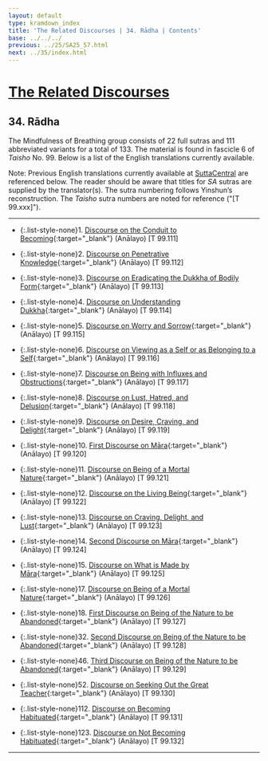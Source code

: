 ```yaml
---
layout: default
type: kramdown_index
title: 'The Related Discourses | 34. Rādha | Contents'
base: ../../../
previous: ../25/SA25_57.html
next: ../35/index.html
---
```


# [The Related Discourses](../index.html)
## 34. Rādha

The Mindfulness of Breathing group consists of 22 full sutras and 111 abbreviated variants for a total of 133. The material is found in fascicle 6 of <em>Taisho</em> No. 99. Below is a list of the English translations currently available.

Note: Previous English translations currently available at <a href="https://suttacentral.net/" target="_blank">SuttaCentral</a> are referenced below. The reader should be aware that titles for <em>SA</em> sutras are supplied by the translator(s). The sutra numbering follows Yinshun’s reconstruction. The <em>Taisho</em> sutra numbers are noted for reference ("[T 99.xxx]").

---

* {:.list-style-none}1\. [Discourse on the Conduit to Becoming](https://suttacentral.net/sa111/en/analayo){:target="_blank"} (Anālayo) [T 99.111]
* {:.list-style-none}2\. [Discourse on Penetrative Knowledge](https://suttacentral.net/sa112/en/analayo){:target="_blank"} (Anālayo) [T 99.112]
* {:.list-style-none}3\. [Discourse on Eradicating the Dukkha of Bodily Form](https://suttacentral.net/sa113/en/analayo){:target="_blank"} (Anālayo) [T 99.113]
* {:.list-style-none}4\. [Discourse on Understanding Dukkha](https://suttacentral.net/sa114/en/analayo){:target="_blank"} (Anālayo) [T 99.114]
* {:.list-style-none}5\. [Discourse on Worry and Sorrow](https://suttacentral.net/sa115/en/analayo){:target="_blank"} (Anālayo) [T 99.115]
* {:.list-style-none}6\. [Discourse on Viewing as a Self or as Belonging to a Self](https://suttacentral.net/sa116/en/analayo){:target="_blank"} (Anālayo) [T 99.116]
* {:.list-style-none}7\. [Discourse on Being with Influxes and Obstructions](https://suttacentral.net/sa117/en/analayo){:target="_blank"} (Anālayo) [T 99.117]
* {:.list-style-none}8\. [Discourse on Lust, Hatred, and Delusion](https://suttacentral.net/sa118/en/analayo){:target="_blank"} (Anālayo) [T 99.118]
* {:.list-style-none}9\. [Discourse on Desire, Craving, and Delight](https://suttacentral.net/sa119/en/analayo){:target="_blank"} (Anālayo) [T 99.119]
* {:.list-style-none}10\. [First Discourse on Māra](https://suttacentral.net/sa120/en/analayo){:target="_blank"} (Anālayo) [T 99.120]
* {:.list-style-none}11\. [Discourse on Being of a Mortal Nature](https://suttacentral.net/sa121/en/analayo){:target="_blank"} (Anālayo) [T 99.121]
* {:.list-style-none}12\. [Discourse on the Living Being](https://suttacentral.net/sa122/en/analayo){:target="_blank"} (Anālayo) [T 99.122]
* {:.list-style-none}13\. [Discourse on Craving, Delight, and Lust](https://suttacentral.net/sa123/en/analayo){:target="_blank"} (Anālayo) [T 99.123]
* {:.list-style-none}14\. [Second Discourse on Māra](https://suttacentral.net/sa124/en/analayo){:target="_blank"} (Anālayo) [T 99.124]
* {:.list-style-none}15\. [Discourse on What is Made by Māra](https://suttacentral.net/sa125/en/analayo){:target="_blank"} (Anālayo) [T 99.125]
      <!--
      * {:.list-style-none}16. Planting a Tree [T 99.125]
      -->
* {:.list-style-none}17\. [Discourse on Being of a Mortal Nature](https://suttacentral.net/sa126/en/analayo){:target="_blank"} (Anālayo) [T 99.126]

* {:.list-style-none}18\. [First Discourse on Being of the Nature to be Abandoned](https://suttacentral.net/sa127/en/analayo){:target="_blank"} (Anālayo) [T 99.127]
      <!--
      * {:.list-style-none}19. Planting a Tree [T 99.127]
      * {:.list-style-none}20. Planting a Tree [T 99.127]
      * {:.list-style-none}21. Planting a Tree [T 99.127]
      * {:.list-style-none}22. Planting a Tree [T 99.127]
      * {:.list-style-none}23. Planting a Tree [T 99.127]
      * {:.list-style-none}24. Planting a Tree [T 99.127]
      * {:.list-style-none}25. Planting a Tree [T 99.127]
      * {:.list-style-none}26. Planting a Tree [T 99.127]
      * {:.list-style-none}27. Planting a Tree [T 99.127]
      * {:.list-style-none}28. Planting a Tree [T 99.127]
      * {:.list-style-none}29. Planting a Tree [T 99.127]
      * {:.list-style-none}30. Planting a Tree [T 99.127]
      * {:.list-style-none}31. Planting a Tree [T 99.127]
      -->
* {:.list-style-none}32\. [Second Discourse on Being of the Nature to be Abandoned](https://suttacentral.net/sa128/en/analayo){:target="_blank"} (Anālayo) [T 99.128]
      <!--
      * {:.list-style-none}33. Planting a Tree [T 99.128]
      * {:.list-style-none}34. Planting a Tree [T 99.128]
      * {:.list-style-none}35. Planting a Tree [T 99.128]
      * {:.list-style-none}36. Planting a Tree [T 99.128]
      * {:.list-style-none}37. Planting a Tree [T 99.128]
      * {:.list-style-none}38. Planting a Tree [T 99.128]
      * {:.list-style-none}39. Planting a Tree [T 99.128]
      * {:.list-style-none}40. Planting a Tree [T 99.128]
      * {:.list-style-none}41. Planting a Tree [T 99.128]
      * {:.list-style-none}42. Planting a Tree [T 99.128]
      * {:.list-style-none}43. Planting a Tree [T 99.128]
      * {:.list-style-none}44. Planting a Tree [T 99.128]
      * {:.list-style-none}45. Planting a Tree [T 99.128]
      -->
* {:.list-style-none}46\. [Third Discourse on Being of the Nature to be Abandoned](https://suttacentral.net/sa129/en/analayo){:target="_blank"} (Anālayo) [T 99.129]
      <!--
      * {:.list-style-none}47. Planting a Tree [T 99.129]
      * {:.list-style-none}48. Planting a Tree [T 99.129]
      * {:.list-style-none}49. Planting a Tree [T 99.129]
      * {:.list-style-none}50. Planting a Tree [T 99.129]
      * {:.list-style-none}51. Planting a Tree [T 99.129]
      -->
* {:.list-style-none}52\. [Discourse on Seeking Out the Great Teacher](https://suttacentral.net/sa130/en/analayo){:target="_blank"} (Anālayo) [T 99.130]
      <!--
      * {:.list-style-none}53. Planting a Tree [T 99.130]
      * {:.list-style-none}54. Planting a Tree [T 99.130]
      * {:.list-style-none}55. Planting a Tree [T 99.130]
      * {:.list-style-none}56. Planting a Tree [T 99.130]
      * {:.list-style-none}57. Planting a Tree [T 99.130]
      * {:.list-style-none}58. Planting a Tree [T 99.130]
      * {:.list-style-none}59. Planting a Tree [T 99.130]
      * {:.list-style-none}60. Planting a Tree [T 99.130]
      * {:.list-style-none}61. Planting a Tree [T 99.130]
      * {:.list-style-none}62. Planting a Tree [T 99.130]
      * {:.list-style-none}63. Planting a Tree [T 99.130]
      * {:.list-style-none}64. Planting a Tree [T 99.130]
      * {:.list-style-none}65. Planting a Tree [T 99.130]
      * {:.list-style-none}66. Planting a Tree [T 99.130]
      * {:.list-style-none}67. Planting a Tree [T 99.130]
      * {:.list-style-none}68. Planting a Tree [T 99.130]
      * {:.list-style-none}69. Planting a Tree [T 99.130]
      * {:.list-style-none}70. Planting a Tree [T 99.130]
      * {:.list-style-none}71. Planting a Tree [T 99.130]
      * {:.list-style-none}72. Planting a Tree [T 99.130]
      * {:.list-style-none}73. Planting a Tree [T 99.130]
      * {:.list-style-none}74. Planting a Tree [T 99.130]
      * {:.list-style-none}75. Planting a Tree [T 99.130]
      * {:.list-style-none}76. Planting a Tree [T 99.130]
      * {:.list-style-none}77. Planting a Tree [T 99.130]
      * {:.list-style-none}78. Planting a Tree [T 99.130]
      * {:.list-style-none}79. Planting a Tree [T 99.130]
      * {:.list-style-none}80. Planting a Tree [T 99.130]
      * {:.list-style-none}81. Planting a Tree [T 99.130]
      * {:.list-style-none}82. Planting a Tree [T 99.130]
      * {:.list-style-none}83. Planting a Tree [T 99.130]
      * {:.list-style-none}84. Planting a Tree [T 99.130]
      * {:.list-style-none}85. Planting a Tree [T 99.130]
      * {:.list-style-none}86. Planting a Tree [T 99.130]
      * {:.list-style-none}87. Planting a Tree [T 99.130]
      * {:.list-style-none}88. Planting a Tree [T 99.130]
      * {:.list-style-none}89. Planting a Tree [T 99.130]
      * {:.list-style-none}90. Planting a Tree [T 99.130]
      * {:.list-style-none}91. Planting a Tree [T 99.130]
      * {:.list-style-none}92. Planting a Tree [T 99.130]
      * {:.list-style-none}93. Planting a Tree [T 99.130]
      * {:.list-style-none}94. Planting a Tree [T 99.130]
      * {:.list-style-none}95. Planting a Tree [T 99.130]
      * {:.list-style-none}96. Planting a Tree [T 99.130]
      * {:.list-style-none}97. Planting a Tree [T 99.130]
      * {:.list-style-none}98. Planting a Tree [T 99.130]
      * {:.list-style-none}99. Planting a Tree [T 99.130]
      * {:.list-style-none}100. Planting a Tree [T 99.130]
      * {:.list-style-none}101. Planting a Tree [T 99.130]
      * {:.list-style-none}102. Planting a Tree [T 99.130]
      * {:.list-style-none}103. Planting a Tree [T 99.130]
      * {:.list-style-none}104. Planting a Tree [T 99.130]
      * {:.list-style-none}105. Planting a Tree [T 99.130]
      * {:.list-style-none}106. Planting a Tree [T 99.130]
      * {:.list-style-none}107. Planting a Tree [T 99.130]
      * {:.list-style-none}108. Planting a Tree [T 99.130]
      * {:.list-style-none}109. Planting a Tree [T 99.130]
      * {:.list-style-none}110. Planting a Tree [T 99.130]
      * {:.list-style-none}111. Planting a Tree [T 99.130]
      -->
* {:.list-style-none}112\. [Discourse on Becoming Habituated](https://suttacentral.net/sa131/en/analayo){:target="_blank"} (Anālayo) [T 99.131]
      <!--
      * {:.list-style-none}113. Planting a Tree [T 99.131]
      * {:.list-style-none}114. Planting a Tree [T 99.131]
      * {:.list-style-none}115. Planting a Tree [T 99.131]
      * {:.list-style-none}116. Planting a Tree [T 99.131]
      * {:.list-style-none}117. Planting a Tree [T 99.131]
      * {:.list-style-none}118. Planting a Tree [T 99.131]
      * {:.list-style-none}119. Planting a Tree [T 99.131]
      * {:.list-style-none}120. Planting a Tree [T 99.131]
      * {:.list-style-none}121. Planting a Tree [T 99.131]
      * {:.list-style-none}122. Planting a Tree [T 99.131]
      -->
* {:.list-style-none}123\. [Discourse on Not Becoming Habituated](https://suttacentral.net/sa132/en/analayo){:target="_blank"} (Anālayo) [T 99.132]
      <!--
      * {:.list-style-none}124. Planting a Tree [T 99.132]
      * {:.list-style-none}125. Planting a Tree [T 99.132]
      * {:.list-style-none}126. Planting a Tree [T 99.132]
      * {:.list-style-none}127. Planting a Tree [T 99.132]
      * {:.list-style-none}128. Planting a Tree [T 99.132]
      * {:.list-style-none}129. Planting a Tree [T 99.132]
      * {:.list-style-none}130. Planting a Tree [T 99.132]
      * {:.list-style-none}131. Planting a Tree [T 99.132]
      * {:.list-style-none}132. Planting a Tree [T 99.132]
      * {:.list-style-none}133. Planting a Tree [T 99.132]
      -->

---
